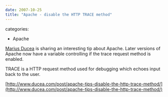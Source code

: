 ```yaml
---
date: 2007-10-25
title: "Apache - disable the HTTP TRACE method"
---
```








categories:
- Apache


[Marius Ducea](http://www.ducea.com) is sharing an interesting tip about Apache.
Later versions of Apache now have a variable controlling if the trace request method is enabled.

TRACE is a HTTP request method used for debugging which echoes input back to the user.

[http://www.ducea.com/post/apache-tips-disable-the-http-trace-method/](http://www.ducea.com/post/apache-tips-disable-the-http-trace-method/)
